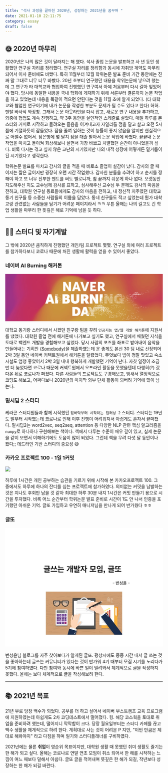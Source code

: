 ```yaml
---
title: "석사 과정을 끝마친 2020년, 성장하는 2021년을 꿈꾸며 "
date: 2021-01-10 22:11:75
category: essay
draft: false
---
```



## 🌞 2020년 마무리
2020년은 나의 많은 것이 달라지는 해 였다. 석사 졸업 논문을 발표하고 사 년 동안 생활했던 연구실 자리를 정리했다. 연구실 자리를 정리함과 동시에 자취방 계약도 마무리 되어서 이사 준비에도 바빴다. 특히 11월부터 12월 학위논문 발표 준비 기간 동안에는 진짜 말 그대로 너무  너무 바빴다. 20년 초부터 연구했던 내용을 학위논문에 넣으려 했는데 그 연구가 타 대학교와 협업하여 진행했던 연구여서 아예 처음부터 다시 갈아 엎었어야 했다. 당시에 동일한 내용을 국내 학회에 게재하기 위해 서론부터 결론까지 논문 작업을 하고 있었는데 내용을 똑같이 적으면 안된다는 것을 11월 초에 알게 되었다. (타 대학교와 협업한 연구이기에 내가 논문을 작성한 부분도 문제가 될 수도 있다고 한다) 허허. 멘탈 바사삭 와장창. 그래서 논문 아웃라인을 다시 잡고, 새로운 연구 내용을 추가하고, 와중에 협업도 계속 진행하고, 약 3주 동안을 살인적인 스케줄로 살았다. 매일 하루를 몬스터와 커피로 시작하고 몰려오는 졸음을 이겨내고자 자일리톨 껌을 달고 살고 오전 5시 쯤에 기절하듯이 잠들었다. 잠을 줄여 일하는 것이 능률이 좋지 않음을 알지만 현실적으로 어쩔수 없어서. 잠은행에 몇 달치 잠을 대출 받아서 논문 작업에 바쳤다. 끝끝내 논문 작업을 마치고 돌이켜 회상해보니 살면서 가장 바쁘고 치열했던 순간이 아니었을까 싶다. 비록 다시는 겪고 싶지 않은 고난의 시기였지만 나의 내적 성장에 어떻게든 밑거름이 된 시기였다고 생각한다. 

학위논문 발표를 마치고 감사의 글을 적을 때 비로소 졸업이 실감이 났다. 감사의 글 페이지는 짧은 글이지만 굉장히 오랜 시간 작업했다. 감사한 분들을 추려야 하고 순서를 정해야 하고 또 너무 진부한 멘트를 써도 별로니까, 참 끝까지 쉬운게 하나 없다. 오랫동안 지도해주신 지도 교수님께 감사를 표하고, 심사해주신 교수님 두 분께도 감사의 마음을 전하고, 대학원 연구실 동료들에게도 감사의 마음을 전하고, 내 정신적 지주였던 대학교 동기 친구들 등 소중한 사람들의 이름을 담았다. 동네 친구들도 적고 싶었는데 뭔가 대학교랑 관련없는 사람들을 담기가 어려운 페이지라서 ㅋㅋ 무튼 올해는 나의 길고도 긴 학업 생활을 마무리 한 뜻깊은 해로 기억에 남을 듯 하다. 

- - - -
## 👩‍💻 스터디 및 자기계발
그 밖에 2020년 큼직하게 진행했던 개인/팀 프로젝트 몇몇. 연구실 외에 여러 프로젝트를 참가하다보니 코로나 때문에 처진 생활에 활력을 얻을 수 있어서 좋았다.

### 네이버 AI Burning 해커톤
![](2020bye/03A83703-F3C0-449B-91AD-C4D6E4EFFF8F.png)

대학교 동기랑 스터디에서 사겼던 친구랑 팀을 꾸려 `인공지능 앱/웹 개발 해커톤`에 지원서를 냈었다. 대학원 졸업 전에 해커톤에 나가보고 싶기도 했고, 연구실에서 배웠던 지식을 토대로 백엔드 개발을 경험해보고 싶었다. 당시 사람의 포즈를 좌표로 받아내어 음악을 만들어내는 기획안 ([Somebody](https://github.com/woodongk/Somebody))을 제출하였는데 운 좋게도 본선 30 팀 내로 선정되어 2박 3일 동안 네이버 커텍트원에서 해커톤을 달렸었다. 무엇보다 밥이 정말 맛있고 숙소 시설도 엄청 좋았어서 2박 3일 내내 행복하게 개발했던 기억이 난다. 자칫 일정이 조금만 더 늦었다면 코로나 때문에 커넥트원에서 오프라인 활동을 못했을텐데 다행히(?) 갔다온 뒤로 코로나가 퍼졌다. 
다른 사람들의 프로젝트도 구경해보고, 밤새서 열정적으로 코딩도 해보고, 어쩌다보니 2020년의 마지막 외부 단체 활동이 되버려 기억에 많이 남는다.

### 밑시딥 2 스터디 
케라콘 스터디원들과 함께 시작했던  `밑바닥부터 시작하는 딥러닝 2` 스터디. 스터디는 19년도 말부터 시작했는데 코로나로 인해 이후 진행이 어려워져서 아쉽게도 혼자서 끝마쳤다. 밑시딥2는 word2vec, seq2seq, attention 등 다양한 NLP 관련 핵심 알고리즘을   `numpy`로 하나하나 구현해보는 책이다. 책에서 다루는 수준이 매우 깊이 있고, 실제 논문을 같이 보면서 이해하기에도 도움이 많이 되었다. 그런데 책을 무려 다섯 달 동안이나 봤다;; 데드라인 기반 스터디의 중요성 😅

### 카카오 프로젝트 100 - 1일 1커밋
![](2020bye/%E1%84%80%E1%85%B3%E1%84%85%E1%85%B5%E1%86%B71.png)

하루에 1시간은 개인 공부하는 습관을 기르기 위해 시작해 본 카카오프로젝트 100. 그 중에서도 하루에 하나의 잔디를 심는 프로젝트에 참가하였다. 의미없는 커밋을 남발하는 것은 지나도 후회만 남을 것 같아 최대한 하루 30분 내지 1시간은 커밋 만들기 용으로 시간을 투자했다. 비록 어느 순간부터 학위논문 발표 준비로 시간이 1도 안 나서 인증을 포기했던 아쉬운 기억. 글또 가입하고 우연히 매니저님을 만나게 되어 반가웠다 ㅎㅎ 

### 글또
![](2020bye/-1-638.jpg)

변성윤님 블로그를 자주 찾아보다가 알게된 글또. 평상시에도 종종 시간 내서 글 쓰는 것을 좋아하는데 글쓰는 커뮤니티가 있다는 것이 반가워 4기 때부터 모집 시기를 노리다가 5기에 참여하였다. 다만 참여와 동시에 바쁜 일이 밀려와서 체계적으로 글을 작성하지 못했다. 올해는 보다 체계적으로 글을 작성해보려 한다. 

- - - -
## 📚 2021년 목표
21년 부로 당장 백수가 되었다. 공부를 더 하고 싶어서 네이버 부스트캠프 교육 프로그램에 지원하였는데 아쉽게도 2차 코딩테스트에서 떨어졌다. 힝. 해당 코스웍을 토대로 취업을 준비하려 했는데, 떨어지니 막막함이 크다. 당장 월요일부터는 스터디 카페를 끊고 백수 생활을 체계적으로 하려 한다. 계획대로 사는 것이 어려운 P 지만, "이번 만큼은 제대로 해봐야지" 라고 다짐을 하며 일기와 스터디플래너를 구비하였다.

2021년에는 물론 **취업**이 영순위 목표이지만, 대학원 생활 때 못했던 취미 생활도 즐기는 한 해가 되고 싶다. 
올해는 코로나로 연말 연초 모임이 취소 되어서 한 해를 시작하는 느낌이 여느 때보다 덜해서 아쉽다. 글또 글을 적어내며 뜻깊은 한 해가 되길, 작년보다 성장하는 한 해가 되길 바란다.

